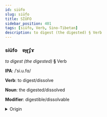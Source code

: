 ```yaml
---
id: siüfo
slug: siüfo
title: SİÜFO
sidebar_position: 401
tags: [siüfo, Verb, Sino-Tibetan]
description: to digest (the digested) § Verb
---
```


### siüfo&emsp;<span kind="abugida">ɐɟɽʄɤ</span>

*to digest (the digested)* **§** Verb

**IPA**: /ˈsi.u.fɑ/

**Verb**: to digest/dissolve

**Noun**: the digested/dissolved

**Modifier**: digestible/dissolvable

<details>
    <summary>Origin</summary>
    Cantonese 消化 siu1 faa3 /siːu̯.faː/<br/>
    <em>Sino-Tibetan Language Family</em>
</details>